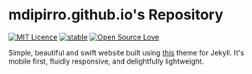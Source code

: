 # mdipirro.github.io's Repository

[![MIT Licence](https://badges.frapsoft.com/os/mit/mit.svg?v=103)](https://opensource.org/licenses/mit-license.php)
[![stable](http://badges.github.io/stability-badges/dist/stable.svg)](http://github.com/badges/stability-badges)
[![Open Source Love](https://badges.frapsoft.com/os/v1/open-source.png?v=103)](https://github.com/ellerbrock/open-source-badge/)

Simple, beautiful and swift website built using [this](https://github.com/jarrekk/Jalpc) theme for Jekyll. It's mobile first, fluidly responsive, and delightfully lightweight.

